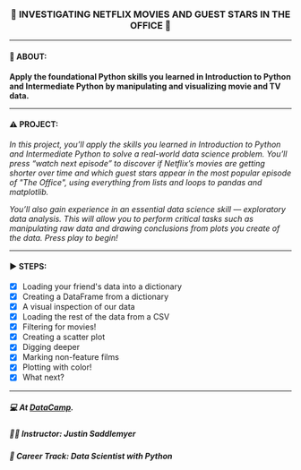 <h3 align="center"> 
  🚧 INVESTIGATING NETFLIX MOVIES AND GUEST STARS IN THE OFFICE 🚧
</h3>

---
#### 📢 ABOUT:
**Apply the foundational Python skills you learned in Introduction to Python and Intermediate Python by manipulating and visualizing movie and TV data.**

---
#### ⚠️ PROJECT:
*In this project, you’ll apply the skills you learned in Introduction to Python and Intermediate Python to solve a real-world data science problem. You’ll press “watch next episode” to discover if Netflix’s movies are getting shorter over time and which guest stars appear in the most popular episode of "The Office", using everything from lists and loops to pandas and matplotlib.*

*You’ll also gain experience in an essential data science skill — exploratory data analysis. This will allow you to perform critical tasks such as manipulating raw data and drawing conclusions from plots you create of the data. Press play to begin!*

---
#### ▶️ STEPS:
- [x] Loading your friend's data into a dictionary
- [x] Creating a DataFrame from a dictionary
- [x] A visual inspection of our data
- [x] Loading the rest of the data from a CSV
- [x] Filtering for movies!
- [x] Creating a scatter plot
- [x] Digging deeper
- [x] Marking non-feature films
- [x] Plotting with color!
- [x] What next?

---
##### 💻 At <a href="https://www.datacamp.com" target="_blank">DataCamp</a>.
##### 🧑‍🏫 **Instructor**: Justin Saddlemyer
##### 📖 **Career Track**: Data Scientist with Python
